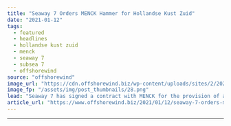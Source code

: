 ```yaml
---
title: "Seaway 7 Orders MENCK Hammer for Hollandse Kust Zuid"
date: "2021-01-12"
tags: 
  - featured
  - headlines
  - hollandse kust zuid
  - menck
  - seaway 7
  - subsea 7
  - offshorewind
source: "offshorewind"
image_url: "https://cdn.offshorewind.biz/wp-content/uploads/sites/2/2021/01/12100004/MENCK-MHU-3500S-hydraulic-hammer-and-adaptor-in-use.png"
image_fp: "/assets/img/post_thumbnails/28.png"
lead: "Seaway 7 has signed a contract with MENCK for the provision of a hammer"
article_url: "https://www.offshorewind.biz/2021/01/12/seaway-7-orders-menck-hammer-for-hollandse-kust-zuid/"
---
```


---
